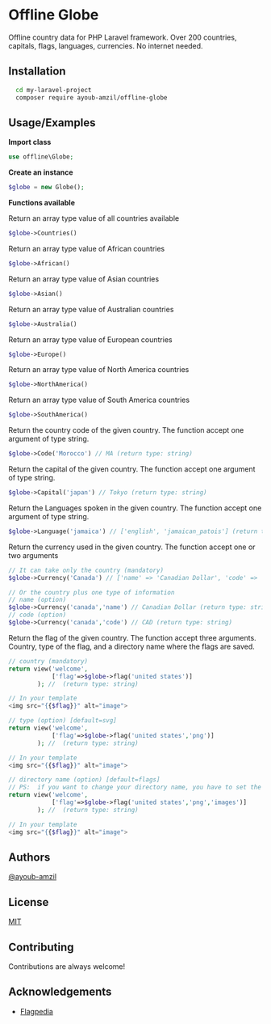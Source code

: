 
# __Offline Globe__

Offline country data for PHP Laravel framework. Over 200 countries, capitals, flags, languages, currencies. No internet needed.



## __Installation__
```bash
  cd my-laravel-project
  composer require ayoub-amzil/offline-globe
```
    
## __Usage/Examples__
__Import class__
```php
use offline\Globe; 
```
__Create an instance__
```php
$globe = new Globe();
```
__Functions available__

Return an array type value of all countries available
```php
$globe->Countries()
```
Return an array type value of African countries
```php
$globe->African()
```
Return an array type value of Asian countries
```php
$globe->Asian()
```
Return an array type value of Australian countries
```php
$globe->Australia()
```
Return an array type value of European countries
```php
$globe->Europe()
```
Return an array type value of North America countries
```php
$globe->NorthAmerica()
```
Return an array type value of South America countries
```php
$globe->SouthAmerica()
```
Return the country code of the given country. The function accept one argument of type string.
```php
$globe->Code('Morocco') // MA (return type: string)
```
Return the capital of the given country. The function accept one argument of type string.
```php
$globe->Capital('japan') // Tokyo (return type: string)
```
Return the Languages spoken in the given country. The function accept one argument of type string.
```php
$globe->Language('jamaica') // ['english', 'jamaican_patois'] (return type: array)
```
Return the currency used in the given country. The function accept one or two arguments
```php
// It can take only the country (mandatory)
$globe->Currency('Canada') // ['name' => 'Canadian Dollar', 'code' => 'CAD'] (return type: array)

// Or the country plus one type of information
// name (option)
$globe->Currency('canada','name') // Canadian Dollar (return type: string)
// code (option)
$globe->Currency('canada','code') // CAD (return type: string)
```
Return the flag of the given country. The function accept three arguments. Country,  type of the flag, and a directory name where the flags are saved. 
```php
// country (mandatory)
return view('welcome',
            ['flag'=>$globe->flag('united states')]
        ); //  (return type: string)

// In your template
<img src="{{$flag}}" alt="image">
```
```php
// type (option) [default=svg]
return view('welcome',
            ['flag'=>$globe->flag('united states','png')]
        ); //  (return type: string)

// In your template
<img src="{{$flag}}" alt="image">
```
```php
// directory name (option) [default=flags]
// PS:  if you want to change your directory name, you have to set the type before
return view('welcome',
            ['flag'=>$globe->flag('united states','png','images')]
        ); //  (return type: string)

// In your template
<img src="{{$flag}}" alt="image">
```

## __Authors__

[@ayoub-amzil](https://github.com/ayoub-amzil/)
## __License__

[MIT](https://choosealicense.com/licenses/mit/)


## __Contributing__

Contributions are always welcome!




## __Acknowledgements__

 - [Flagpedia](https://flagpedia.net/about)
 